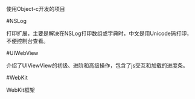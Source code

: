 

使用Object-c开发的项目

#NSLog

打印扩展，主要是解决在NSLog打印数组或字典时，中文是用Unicode码打印，不便控制台查看。

#UIWebView

介绍了UIViewView的初级、进阶和高级操作，包含了js交互和加载的进度条。

#WebKit

WebKit框架